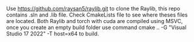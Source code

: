 Use https://github.com/raysan5/raylib.git to clone the Raylib, this repo contains .sln and .lib file.
Check CmakeLists file to see where theses files are located.
Both Raylib and torch with cuda are compiled using MSVC, once you create an empty build folder use command cmake .. -G "Visual Studio 17 2022" -T host=x64 to build.  

